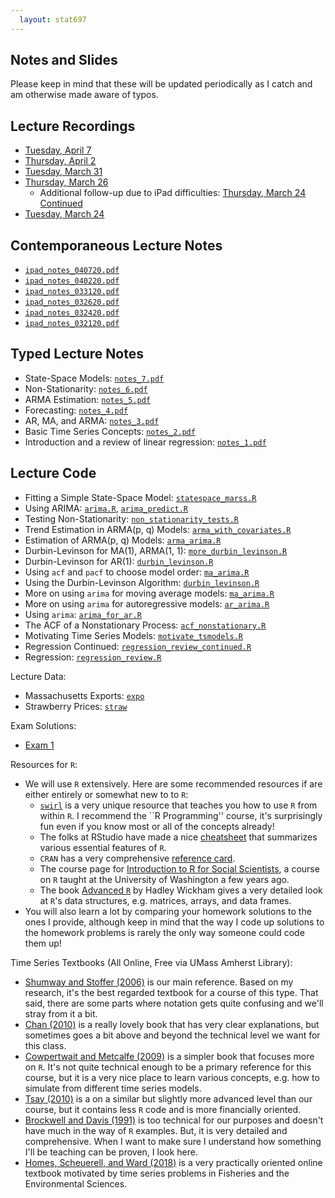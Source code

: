 ```yaml
---
  layout: stat697
---
```

  
Notes and Slides
-------

Please keep in mind that these will be updated periodically as I catch and am otherwise made aware of typos.

## Lecture Recordings
* [Tuesday, April 7](https://umass-amherst.zoom.us/rec/share/x8MpJLTK90VOWquS5VnyBIwbJ4j7X6a823JN-_Ren002kfUuf3WYgyaCoeyNrQ9h?startTime=1586268092000)
* [Thursday, April 2](https://umass-amherst.zoom.us/rec/share/9O4vc53iymlLU6_tw2_GcaMqM5T9aaa8hHJI_KYMz0gg2np-CYZyUncXlgv6s1gb?startTime=1585836146000)
* [Tuesday, March 31](https://umass-amherst.zoom.us/rec/share/2ctPA6DL8WJJes_o1GPmZ6Q4Bri1X6a823AZ-vULnU637Dfp1eFYWUoCeuNrzcu6?startTime=1585663279000)
* [Thursday, March 26](https://umass-amherst.zoom.us/rec/share/5O9PBpzZ0FhLXonrr3-FSowfH43qT6a82iMY-PFcxEZP4DY5AWuFa5RB-f__FKfn?startTime=1585231495000)
  - Additional follow-up due to iPad difficulties: [Thursday, March 24 Continued](https://umass-amherst.zoom.us/rec/share/4px2F7HU7CBJco3J9m31SrRwJKL6aaa80CVK8vNYykgubJPRFsL0wEaIjoauNUIm?startTime=1585238166000)
* [Tuesday, March 24](https://umass-amherst.zoom.us/rec/share/4sNtLqn39W1LR6Px1HGAfK5_Bt_0eaa8h3AZqKVZnk6fQjq7tIzLQbKAZ_iIuFep?startTime=1585058562000)

## Contemporaneous Lecture Notes
* [`ipad_notes_040720.pdf`](https://maryclare.github.io/stat697/content/notes/ipad_notes_040720.pdf)
* [`ipad_notes_040220.pdf`](https://maryclare.github.io/stat697/content/notes/ipad_notes_040220.pdf)
* [`ipad_notes_033120.pdf`](https://maryclare.github.io/stat697/content/notes/ipad_notes_033120.pdf)
* [`ipad_notes_032620.pdf`](https://maryclare.github.io/stat697/content/notes/ipad_notes_032620.pdf)
* [`ipad_notes_032420.pdf`](https://maryclare.github.io/stat697/content/notes/ipad_notes_032420.pdf)
* [`ipad_notes_032120.pdf`](https://maryclare.github.io/stat697/content/notes/ipad_notes_031220.pdf)

## Typed Lecture Notes
* State-Space Models: [`notes_7.pdf`](https://maryclare.github.io/stat697/content/notes/notes_7.pdf)
* Non-Stationarity: [`notes_6.pdf`](https://maryclare.github.io/stat697/content/notes/notes_6.pdf)
* ARMA Estimation: [`notes_5.pdf`](https://maryclare.github.io/stat697/content/notes/notes_5.pdf)
* Forecasting: [`notes_4.pdf`](https://maryclare.github.io/stat697/content/notes/notes_4.pdf)
* AR, MA, and ARMA: [`notes_3.pdf`](https://maryclare.github.io/stat697/content/notes/notes_3.pdf)
* Basic Time Series Concepts: [`notes_2.pdf`](https://maryclare.github.io/stat697/content/notes/notes_2.pdf)
* Introduction and a review of linear regression: [`notes_1.pdf`](https://maryclare.github.io/stat697/content/notes/notes_1.pdf)

## Lecture Code
* Fitting a Simple State-Space Model: [`statespace_marss.R`](https://maryclare.github.io/stat697/content/code/statespace_marss.R)
* Using ARIMA: [`arima.R`](https://maryclare.github.io/stat697/content/code/arima.R), [`arima_predict.R`](https://maryclare.github.io/stat697/content/code/arima_predict.R)
* Testing Non-Stationarity: [`non_stationarity_tests.R`](https://maryclare.github.io/stat697/content/code/non_stationarity_tests.R)
* Trend Estimation in ARMA(p, q) Models: [`arma_with_covariates.R`](https://maryclare.github.io/stat697/content/code/arma_with_covariates.R)
* Estimation of ARMA(p, q) Models: [`arma_arima.R`](https://maryclare.github.io/stat697/content/code/arma_arima.R)
* Durbin-Levinson for MA(1), ARMA(1, 1): [`more_durbin_levinson.R`](https://maryclare.github.io/stat697/content/code/more_durbin_levinson.R)
* Durbin-Levinson for AR(1): [`durbin_levinson.R`](https://maryclare.github.io/stat697/content/code/durbin_levinson.R)
* Using `acf` and `pacf` to choose model order: [`ma_arima.R`](https://maryclare.github.io/stat697/content/code/acf_pacf.R)
* Using the Durbin-Levinson Algorithm: [`durbin_levinson.R`](https://maryclare.github.io/stat697/content/code/durbin_levinson.R)
* More on using `arima` for moving average models: [`ma_arima.R`](https://maryclare.github.io/stat697/content/code/ma_arima.R)
* More on using `arima` for autoregressive models: [`ar_arima.R`](https://maryclare.github.io/stat697/content/code/ar_arima.R)
* Using `arima`: [`arima_for_ar.R`](https://maryclare.github.io/stat697/content/code/arima_for_ar.R)
* The ACF of a Nonstationary Process: [`acf_nonstationary.R`](https://maryclare.github.io/stat697/content/code/acf_nonstationary.R)
* Motivating Time Series Models: [`motivate_tsmodels.R`](https://maryclare.github.io/stat697/content/code/motivate_tsmodels.R)
* Regression Continued: [`regression_review_continued.R`](https://maryclare.github.io/stat697/content/code/regression_review_continued.R)
* Regression: [`regression_review.R`](https://maryclare.github.io/stat697/content/code/regression_review.R)

Lecture Data: 
* Massachusetts Exports: [`expo`](https://maryclare.github.io/stat697/content/data/expo.RData)
* Strawberry Prices: [`straw`](https://maryclare.github.io/stat697/content/data/straw.RData)

Exam Solutions:
* [Exam 1](https://maryclare.github.io/stat697/content/homework/exam_1_sol.pdf)

Resources for `R`:
* We will use `R` extensively. Here are some recommended resources if are either entirely or somewhat new to to `R`:
    - [`swirl`](https://swirlstats.com/students.html) is a very unique resource that teaches you how to use `R` from within `R`. I recommend the ``R Programming'' course, it's surprisingly fun even if you know most or all of the concepts already!
    - The folks at RStudio have made a nice [cheatsheet](https://www.rstudio.com/wp-content/uploads/2016/10/r-cheat-sheet-3.pdf) that summarizes various essential features of `R`.
    - `CRAN` has a very comprehensive [reference card](https://cran.r-project.org/doc/contrib/Short-refcard.pdf).
    - The course page for [Introduction to R for Social Scientists](https://rebeccaferrell.github.io/CSSS508/), a course on `R` taught at the University of Washington a few years ago.
    - The book [Advanced `R`](http://adv-r.had.co.nz) by Hadley Wickham gives a very detailed look at `R`'s data structures, e.g. matrices, arrays, and data frames.
* You will also learn a lot by comparing your homework solutions to the ones I provide, although keep in mind that the way I code up solutions to the homework problems is rarely the only way someone could code them up!

Time Series Textbooks (All Online, Free via UMass Amherst Library):
* [Shumway and Stoffer (2006)](https://link.springer.com/book/10.1007\%2F0-387-36276-2) is our main reference. Based on my research, it's the best regarded textbook for a course of this type. That said, there are some parts where notation gets quite confusing and we'll stray from it a bit.
* [Chan (2010)](https://onlinelibrary-wiley-com.proxy.library.cornell.edu/doi/book/10.1002/9781118032466) is a really lovely book that has very clear explanations, but sometimes goes a bit above and beyond the technical level we want for this class.
* [Cowpertwait and Metcalfe (2009)](https://link-springer-com.proxy.library.cornell.edu/book/10.1007\%2F978-0-387-88698-5) is a simpler book that focuses more on `R`. It's not quite technical enough to be a primary reference for this course, but it is a very nice place to learn various concepts, e.g. how to simulate from different time series models.
* [Tsay (2010)](https://onlinelibrary.wiley.com/doi/book/10.1002/9780470644560) is a on a similar but slightly more advanced level than our course, but it contains less `R` code and is more financially oriented.
* [Brockwell and Davis (1991)](https://www.springer.com/us/book/9780387974293) is too technical for our purposes and doesn't have much in the way of `R` examples. But, it is very detailed and comprehensive. When I want to make sure I understand how something I'll be teaching can be proven, I look here.
* [Homes, Scheuerell, and Ward (2018)](https://nwfsc-timeseries.github.io/stat697-labs/) is a very practically oriented online textbook motivated by time series problems in Fisheries and the Environmental Sciences.
